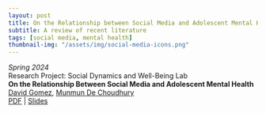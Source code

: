 ```yaml
---
layout: post
title: On the Relationship between Social Media and Adolescent Mental Health
subtitle: A review of recent literature
tags: [social media, mental health]
thumbnail-img: "/assets/img/social-media-icons.png"
---
```


*Spring 2024* \
Research Project: Social Dynamics and Well-Being Lab \
**On the Relationship Between Social Media and Adolescent Mental Health** \
[David Gomez](https://dbgomez94.github.io/),
[Munmun De Choudhury](http://www.munmund.net/index.html)
\
[PDF](/pdfs/social-media-and-mentla-health.pdf) |
[Slides](/pdfs/social-media-and-mental-health-slides.pdf)

